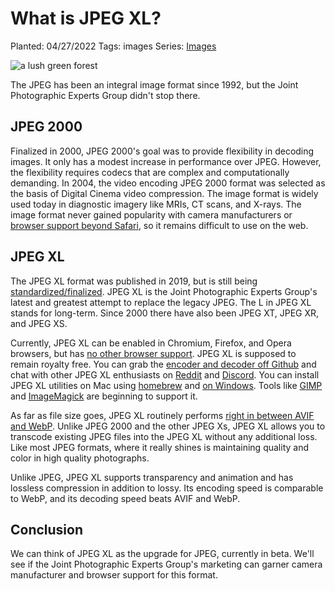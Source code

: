 # What is JPEG XL?

Planted: 04/27/2022
Tags: images
Series: [Images](/series.html?series=images)

![a lush green forest](https://images.abbeyperini.com/images-series/forest.JPG)

The JPEG has been an integral image format since 1992, but the Joint Photographic Experts Group didn't stop there.

## JPEG 2000

Finalized in 2000, JPEG 2000's goal was to provide flexibility in decoding images. It only has a modest increase in performance over JPEG. However, the flexibility requires codecs that are complex and computationally demanding. In 2004, the video encoding JPEG 2000 format was selected as the basis of Digital Cinema video compression. The image format is widely used today in diagnostic imagery like MRIs, CT scans, and X-rays. The image format never gained popularity with camera manufacturers or [browser support beyond Safari](https://caniuse.com/jpeg2000), so it remains difficult to use on the web.

## JPEG XL

The JPEG XL format was published in 2019, but is still being [standardized/finalized](https://jpeg.org/jpegxl/index.html). JPEG XL is the Joint Photographic Experts Group's latest and greatest attempt to replace the legacy JPEG. The L in JPEG XL stands for long-term. Since 2000 there have also been JPEG XT, JPEG XR, and JPEG XS.

Currently, JPEG XL can be enabled in Chromium, Firefox, and Opera browsers, but has [no other browser support](https://caniuse.com/jpegxl). JPEG XL is supposed to remain royalty free. You can grab the [encoder and decoder off Github](https://github.com/libjxl/libjxl) and chat with other JPEG XL enthusiasts on [Reddit](https://www.reddit.com/r/jpegxl/) and [Discord](https://discord.com/invite/DqkQgDRTFu). You can install JPEG XL utilities on Mac using [homebrew](https://formulae.brew.sh/formula/jpeg-xl) and [on Windows](https://github.com/saschanaz/jxl-winthumb). Tools like [GIMP](https://www.gimp.org/) and [ImageMagick](https://imagemagick.org/) are beginning to support it.

As far as file size goes, JPEG XL routinely performs [right in between AVIF and WebP](https://blobfolio.com/2021/jpeg-xl/). Unlike JPEG 2000 and the other JPEG Xs, JPEG XL allows you to transcode existing JPEG files into the JPEG XL without any additional loss. Like most JPEG formats, where it really shines is maintaining quality and color in high quality photographs.

Unlike JPEG, JPEG XL supports transparency and animation and has lossless compression in addition to lossy. Its encoding speed is comparable to WebP, and its decoding speed beats AVIF and WebP.

## Conclusion

We can think of JPEG XL as the upgrade for JPEG, currently in beta. We'll see if the Joint Photographic Experts Group's marketing can garner camera manufacturer and browser support for this format.

